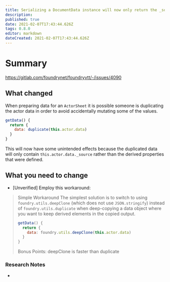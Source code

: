 ```yaml
---
title: Serializing a DocumentData instance will now only return the _source component of that data which needs to be persisted in the database rather than the full data object including derived data elements or downstream transformations
description: 
published: true
date: 2021-02-07T17:43:44.626Z
tags: 0.8.0
editor: markdown
dateCreated: 2021-02-07T17:43:44.626Z
---
```


# Summary
https://gitlab.com/foundrynet/foundryvtt/-/issues/4090

## What changed

When preparing data for an `ActorSheet` it is possible someone is duplicating the actor data in order to avoid accidentally mutating some of the values.
```js
getData() {
  return {
    data: duplicate(this.actor.data)
  }
}
```
This will now have some unintended effects because the duplicated data will only contain `this.actor.data._source` rather than the derived properties that were defined.



## What you need to change

- [Unverified] Employ this workaround:

> Simple Workaround
> The simplest solution is to switch to using `foundry.utils.deepClone` (which does not use `JSON.stringify`) instead of `foundry.utils.duplicate` when deep-copying a data object where you want to keep derived elements in the copied output.
> ```js
> getData() {
>   return {
>     data: foundry.utils.deepClone(this.actor.data)
>   }
> }
> ```
> 
> Bonus Points: deepClone is faster than duplicate

### Research Notes

- 